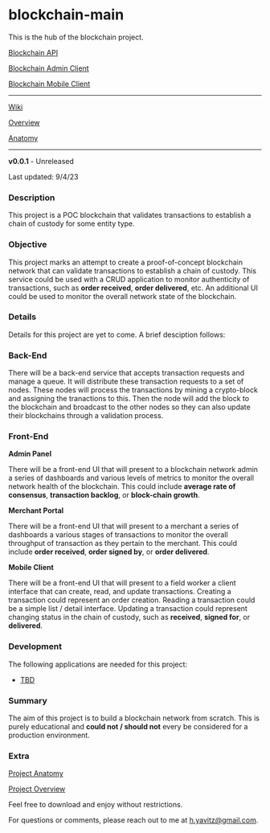 # blockchain-main

This is the hub of the blockchain project.

[Blockchain API](https://github.com/hunteryavitz/blockchain-api)

[Blockchain Admin Client](https://github.com/hunteryavitz/blockchain-client-admin)

[Blockchain Mobile Client](https://github.com/hunteryavitz/blockchain-client-mobile)

---

[Wiki](https://github.com/hunteryavitz/blockchain-main/wiki)

[Overview](https://github.com/hunteryavitz/blockchain-main/wiki/Blockchain-Overview)

[Anatomy](https://github.com/hunteryavitz/blockchain-main/wiki/Blockchain-Anatomy)

---

**v0.0.1** - Unreleased

Last updated: 9/4/23

### Description
This project is a POC blockchain that validates transactions to establish a chain of custody for some entity type.

### Objective
This project marks an attempt to create a proof-of-concept blockchain network that can validate transactions to establish a chain of custody.  This service could be used with a CRUD application to monitor authenticity of transactions, such as **order received**, **order delivered**, etc.  An additional UI could be used to monitor the overall network state of the blockchain.

### Details
Details for this project are yet to come.  A brief desciption follows:

### Back-End

There will be a back-end service that accepts transaction requests and manage a queue.  It will distribute these transaction requests to a set of nodes.  These nodes will process the transactions by mining a crypto-block and assigning the tranactions to this.  Then the node will add the block to the blockchain and broadcast to the other nodes so they can also update their blockchains through a validation process.

### Front-End

**Admin Panel**

There will be a front-end UI that will present to a blockchain network admin a series of dashboards and various levels of metrics to monitor the overall network health of the blockchain.  This could include **average rate of consensus**, **transaction backlog**, or **block-chain growth**.

**Merchant Portal**

There will be a front-end UI that will present to a merchant a series of dashboards a various stages of transactions to monitor the overall throughput of transaction as they pertain to the merchant.  This could include **order received**, **order signed by**, or **order delivered**.

**Mobile Client**

There will be a front-end UI that will present to a field worker a client interface that can create, read, and update transactions.  Creating a transaction could represent an order creation.  Reading a transaction could be a simple list / detail interface.  Updating a transaction could represent changing status in the chain of custody, such as **received**, **signed for**, or **delivered**.

### Development

The following applications are needed for this project:

- [TBD]()

### Summary
The aim of this project is to build a blockchain network from scratch.  This is purely educational and **could not / should not** every be considered for a production environment.

### Extra

[Project Anatomy]()

[Project Overview]()

Feel free to download and enjoy without restrictions.

For questions or comments, please reach out to me at [h.yavitz@gmail.com](mailto:h.yavitz@gmail.com).
